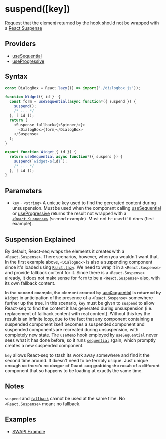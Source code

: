 # suspend([key])

Request that the element returned by the hook should not be wrapped with a [React.Suspense](https://reactjs.org/docs/react-api.html#reactsuspense)

## Providers

* [useSequential](useSequential.md)
* [useProgressive](useProgressive.md)

## Syntax

```js
const DialogBox = React.lazy(() => import('./dialogbox.js'));

function Widget({ id }) {
  const form = useSequential(async function*({ suspend }) {
    suspend();
    /* ... */
  }, [ id ]);
  return (
    <Suspense fallback={<Spinner/>}>
      <DialogBox>{form}</DialogBox>
    </Suspense>
  );
}
```

```js
export function Widget({ id }) {
  return useSequential(async function*({ suspend }) {
    suspend(`widget-${id}`);
    /* ... */
  }, [ id ]);
}
```

## Parameters

* `key` - `<string>` A unique key used to find the generated content during unsuspension. Must be used when the
component calling [useSequential](useSequential.md) or [useProgressive](useProgressive.md) returns the result not
wrapped with a [`<React.Suspense>`](https://reactjs.org/docs/react-api.html#reactsuspense) (second example). Must
not be used if it does (first example).

## Suspension Explained

By default, React-seq wraps the elements it creates with a `<React.Suspense>`. There scenarios, however, when you
wouldn't want that. In the first example above, `<DialogBox>` is also a suspending component since it's loaded
using [`React.lazy`](https://reactjs.org/docs/react-api.html#reactlazy). We need to wrap it in a `<React.Suspense>`
and provide fallback content for it. Since there is a `<React.Suspense>` already, it does not make sense for `form`
to be a `<React.Suspense>` also, with its own fallback content.

In the second example, the element created by [useSequential](useSequential.md) is returned by `Widget` in
anticipation of the presence of a `<React.Suspense>` somewhere further up the tree. In this scenario, `key` must be
given to `suspend` to allow React-seq to find the content it has generated during unsuspension (i.e. replacement
of fallback content with real content). Without this key the result is an infinite loop, due to the fact that
any component containing a suspended component itself becomes a suspended component and suspended components are
recreated during unsuspension, with completely new state. The `useMemo` hook employed by `useSequential` never sees
what it has done before, so it runs [`sequential`](./sequential) again, which promptly creates a new suspended
component.

`key` allows React-seq to stash its work away somewhere and find it the second time around. It doesn't need to
be terribly unique. Just unique enough so there's no danger of React-seq grabbing the result of a different
component that so happens to be loading at exactly the same time.

## Notes

`suspend` and [`fallback`](./fallback.js) cannot be used at the same time. No `<React.Suspense>` means no fallback.

## Examples

* [SWAPI Example](../examples/swapi/README.md)
